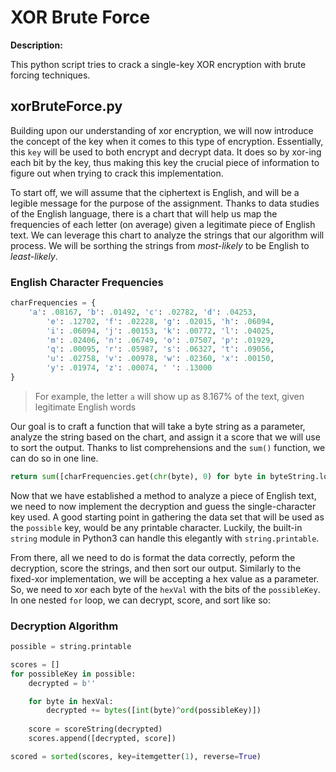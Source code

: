 # XOR Brute Force

**Description:**

This python script tries to crack a single-key XOR encryption with brute forcing techniques.

## xorBruteForce.py 

Building upon our understanding of xor encryption, we will now introduce the concept of the key when it comes to this type of encryption. Essentially, this `key` will be used to both encrypt and decrypt data. It does so by xor-ing each bit by the key, thus making this key the crucial piece of information to figure out when trying to crack this implementation. 

To start off, we will assume that the ciphertext is English, and will be a legible message for the purpose of the assignment. Thanks to data studies of the English language, there is a chart that will help us map the frequencies of each letter (on average) given a legitimate piece of English text. We can leverage this chart to analyze the strings that our algorithm will process. We will be sorthing the strings from *most-likely* to be English to *least-likely*.

### English Character Frequencies
```python
charFrequencies = {
	'a': .08167, 'b': .01492, 'c': .02782, 'd': .04253,
        'e': .12702, 'f': .02228, 'g': .02015, 'h': .06094,
        'i': .06094, 'j': .00153, 'k': .00772, 'l': .04025,
        'm': .02406, 'n': .06749, 'o': .07507, 'p': .01929,
        'q': .00095, 'r': .05987, 's': .06327, 't': .09056,
        'u': .02758, 'v': .00978, 'w': .02360, 'x': .00150,
        'y': .01974, 'z': .00074, ' ': .13000
}
```
> For example, the letter `a` will show up as 8.167% of the text, given legitimate English words

Our goal is to craft a function that will take a byte string as a parameter, analyze the string based on the chart, and assign it a score that we will use to sort the output. Thanks to list comprehensions and the `sum()` function, we can do so in one line.
```python
return sum([charFrequencies.get(chr(byte), 0) for byte in byteString.lower()])
```

Now that we have established a method to analyze a piece of English text, we need to now implement the decryption and guess the single-character key used. A good starting point in gathering the data set that will be used as the `possible` key, would be any printable character. Luckily, the built-in `string` module in Python3 can handle this elegantly with `string.printable`. 

From there, all we need to do is format the data correctly, peform the decryption, score the strings, and then sort our output. Similarly to the fixed-xor implementation, we will be accepting a hex value as a parameter. So, we need to xor each byte of the `hexVal` with the bits of the `possibleKey`. In one nested `for` loop, we can decrypt, score, and sort like so:

### Decryption Algorithm
```python
possible = string.printable

scores = []
for possibleKey in possible:
	decrypted = b''

	for byte in hexVal:
		decrypted += bytes([int(byte)^ord(possibleKey)])
			
	score = scoreString(decrypted)
	scores.append([decrypted, score])

scored = sorted(scores, key=itemgetter(1), reverse=True)
```

